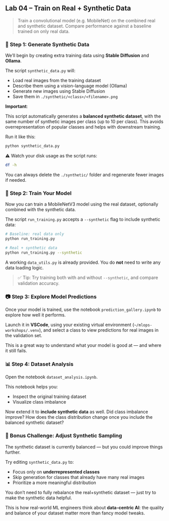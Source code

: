 
## Lab 04 – Train on Real + Synthetic Data

> Train a convolutional model (e.g. MobileNet) on the combined real and synthetic dataset. Compare performance against a baseline trained on only real data.

### 🧪 Step 1: Generate Synthetic Data

We’ll begin by creating extra training data using **Stable Diffusion** and **Ollama**.

The script `synthetic_data.py` will:

- Load real images from the training dataset
- Describe them using a vision-language model (Ollama)
- Generate new images using Stable Diffusion
- Save them in `./synthetic/<class>/<filename>.png`

**Important**:

This script automatically generates a **balanced synthetic dataset**, with the same number of synthetic images per class (up to 10 per class). This avoids overrepresentation of popular classes and helps with downstream training.

Run it like this:

```bash
python synthetic_data.py
````

⚠️  Watch your disk usage as the script runs:

```bash
df -h
```

You can always delete the `./synthetic/` folder and regenerate fewer images if needed.

### 🧠 Step 2: Train Your Model

Now you can train a MobileNetV3 model using the real dataset, optionally combined with the synthetic data.

The script `run_training.py` accepts a `--synthetic` flag to include synthetic data:

```bash
# Baseline: real data only
python run_training.py

# Real + synthetic data
python run_training.py --synthetic
```

A working `data_utils.py` is already provided. You do **not** need to write any data loading logic.

> ✅ Tip: Try training both with and without `--synthetic`, and compare validation accuracy.

### 📷 Step 3: Explore Model Predictions

Once your model is trained, use the notebook `prediction_gallery.ipynb` to explore how well it performs.

Launch it in **VSCode**, using your existing virtual environment (`~/mlops-workshops/.venv`), and select a class to view predictions for real images in the validation set.

This is a great way to understand what your model is good at — and where it still fails.

### 📊 Step 4: Dataset Analysis

Open the notebook `dataset_analysis.ipynb`.

This notebook helps you:

* Inspect the original training dataset
* Visualize class imbalance

Now extend it to **include synthetic data** as well. Did class imbalance improve?
How does the class distribution change once you include the balanced synthetic dataset?

### 🧩 Bonus Challenge: Adjust Synthetic Sampling

The synthetic dataset is currently balanced — but you could improve things further.

Try editing `synthetic_data.py` to:

* Focus only on **underrepresented classes**
* Skip generation for classes that already have many real images
* Prioritize a more meaningful distribution

You don’t need to fully rebalance the real+synthetic dataset — just try to make the synthetic data helpful.

This is how real-world ML engineers think about **data-centric AI**: the quality and balance of your dataset matter more than fancy model tweaks.

